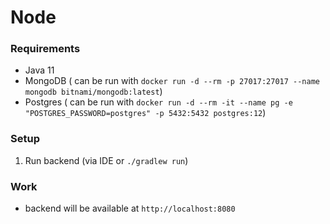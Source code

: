 # Node

### Requirements
* Java 11
* MongoDB ( can be run with `docker run -d --rm -p 27017:27017 --name mongodb bitnami/mongodb:latest`)
* Postgres ( can be run with `docker run -d --rm -it --name pg -e "POSTGRES_PASSWORD=postgres" -p 5432:5432 postgres:12`)

### Setup
1. Run backend (via IDE or `./gradlew run`)

### Work
* backend will be available at `http://localhost:8080`
